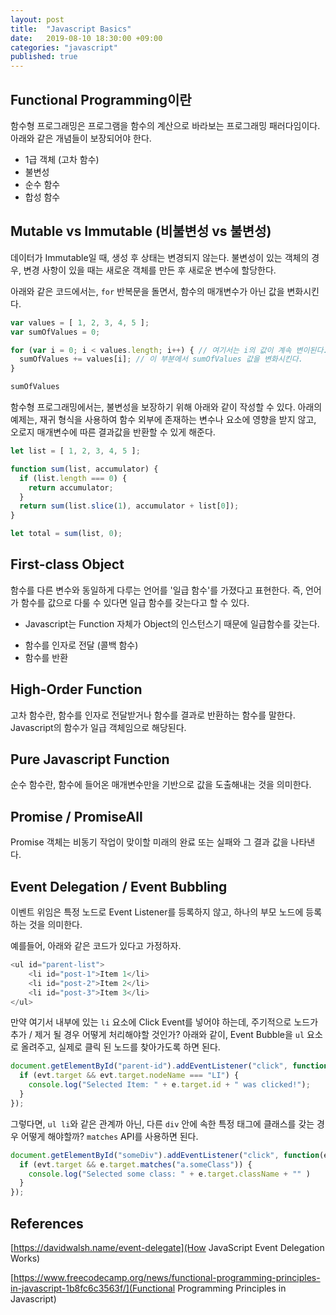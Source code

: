 ```yaml
---
layout: post
title:  "Javascript Basics"
date:   2019-08-10 18:30:00 +09:00
categories: "javascript"
published: true
---
```


## Functional Programming이란

함수형 프로그래밍은 프로그램을 함수의 계산으로 바라보는 프로그래밍 패러다임이다. 아래와 같은 개념들이 보장되어야 한다.
- 1급 객체 (고차 함수)
- 불변성
- 순수 함수
- 합성 함수

## Mutable vs Immutable (비불변성 vs 불변성)

데이터가 Immutable일 때, 생성 후 상태는 변경되지 않는다. 불변성이 있는 객체의 경우, 변경 사항이 있을 때는 새로운 객체를 만든 후 새로운 변수에 할당한다.

아래와 같은 코드에서는, `for` 반복문을 돌면서, 함수의 매개변수가 아닌 값을 변화시킨다.

```javascript
var values = [ 1, 2, 3, 4, 5 ];
var sumOfValues = 0;

for (var i = 0; i < values.length; i++) { // 여기서는 i의 값이 계속 변이된다.
  sumOfValues += values[i]; // 이 부분에서 sumOfValues 값을 변화시킨다.
}

sumOfValues
```

함수형 프로그래밍에서는, 불변성을 보장하기 위해 아래와 같이 작성할 수 있다. 아래의 예제는, 재귀 형식을 사용하여 함수 외부에 존재하는 변수나 요소에 영향을 받지 않고, 오로지 매개변수에 따른 결과값을 반환할 수 있게 해준다.

```javascript
let list = [ 1, 2, 3, 4, 5 ];

function sum(list, accumulator) {
  if (list.length === 0) {
    return accumulator;
  }
  return sum(list.slice(1), accumulator + list[0]);
}

let total = sum(list, 0);

```

## First-class Object

함수를 다른 변수와 동일하게 다루는 언어를 '일급 함수'를 가졌다고 표현한다. 즉, 언어가 함수를 값으로 다룰 수 있다면 일급 함수를 갖는다고 할 수 있다.

* Javascript는 Function 자체가 Object의 인스턴스기 때문에 일급함수를 갖는다.
  
- 함수를 인자로 전달 (콜백 함수)
- 함수를 반환

## High-Order Function

고차 함수란, 함수를 인자로 전달받거나 함수를 결과로 반환하는 함수를 말한다.
Javascript의 함수가 일급 객체임으로 해당된다.

## Pure Javascript Function

순수 함수란, 함수에 들어온 매개변수만을 기반으로 값을 도출해내는 것을 의미한다.

## Promise / PromiseAll

Promise 객체는 비동기 작업이 맞이할 미래의 완료 또는 실패와 그 결과 값을 나타낸다.

## Event Delegation / Event Bubbling

이벤트 위임은 특정 노드로 Event Listener를 등록하지 않고, 하나의 부모 노드에 등록하는 것을 의미한다. 

예를들어, 아래와 같은 코드가 있다고 가정하자.

```javascript
<ul id="parent-list">
	<li id="post-1">Item 1</li>
	<li id="post-2">Item 2</li>
	<li id="post-3">Item 3</li>
</ul>
```

만약 여기서 내부에 있는 `li` 요소에 Click Event를 넣어야 하는데, 주기적으로 노드가 추가 / 제거 될 경우 어떻게 처리해야할 것인가?
아래와 같이, Event Bubble을 `ul` 요소로 올려주고, 실제로 클릭 된 노드를 찾아가도록 하면 된다.

```javascript
document.getElementById("parent-id").addEventListener("click", function(evt) {
  if (evt.target && evt.target.nodeName === "LI") {
    console.log("Selected Item: " + e.target.id + " was clicked!");
  }
});
```

그렇다면, `ul li`와 같은 관계까 아닌, 다른 `div` 안에 속한 특정 태그에 클래스를 갖는 경우 어떻게 해야할까?
`matches` API를 사용하면 된다.

```javascript
document.getElementById("someDiv").addEventListener("click", function(evt) {
  if (evt.target && e.target.matches("a.someClass")) {
    console.log("Selected some class: " + e.target.className + "" )
  }
});
```

## References

[https://davidwalsh.name/event-delegate](How JavaScript Event Delegation Works)

[https://www.freecodecamp.org/news/functional-programming-principles-in-javascript-1b8fc6c3563f/](Functional Programming Principles in Javascript)